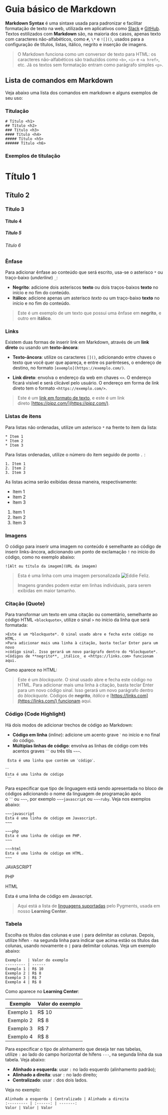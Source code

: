 # Guia básico de Markdown

**Markdown Syntax** é uma sintaxe usada para padronizar e facilitar formatação de texto na web, utilizada em aplicativos como [Slack](https://slack.com/) e [GitHub](https://github.com/). Textos estilizados com **Markdown** são, na maioria dos casos, apenas texto com caracteres não-alfabéticos, como `#`, `\*` e `![]()`, usados para a configuração de títulos, listas, itálico, negrito e inserção de imagens.

> O Markdown funciona como um conversor de texto para HTML: os caracteres não-alfabéticos são traduzidos como `<b>`, `<i>` e `<a href>`, etc. Já os textos sem formatação entram como parágrafo simples `<p>`.

## Lista de comandos em Markdown

Veja abaixo uma lista dos comandos em markdown e alguns exemplos de seu uso:

### Titulação

```
# Título <h1>
## Título <h2>
### Título <h3>
#### Título <h4>
##### Título <h5>
###### Título <h6>
```

### Exemplos de titulação

# Título 1

## Título 2

### Título 3

#### Título 4

##### Título 5

###### Título 6

### Ênfase

Para adicionar ênfase ao conteúdo que será escrito, usa-se o asterisco `*` ou traço-baixo (_underline_) `_`:

- **Negrito**: adicione dois asteriscos ****texto**** ou dois traços-baixos __**texto**__ no início e no fim do conteúdo.
- **Itálico**: adicione apenas um asterisco *_texto_* ou um traço-baixo __texto__ no início e no fim do conteúdo.

> Este é um exemplo de um texto que possui uma ênfase em ****negrito****, e outro em __itálico__.

### Links

Existem duas formas de inserir link em Markdown, através de um **link direto** ou usando um **texto-âncora**:

- **Texto-âncora**: utilize os caracteres `[]()`, adicionando entre chaves o texto que você quer que apareça, e entre os parênteses, o endereço de destino, no formato `[exemplo](https://exemplo.com/)`.
    
- **Link direto**: envolva o endereço da web em chaves `<>`. O endereço ficará visível e será clicável pelo usuário. O endereço em forma de link direto tem o formato `<https://exemplo.com/>`.
    

> Este é um [link em formato de texto](https://docs.pipz.com/central-de-ajuda/learning-center/guia-basico-de-markdown#), e este é um link direto [https://pipz.com/](https://pipz.com/).

### Listas de itens

Para listas não ordenadas, utilize um asterisco `*` na frente to item da lista:

```
* Item 1
* Item 2
* Item 3
```

Para listas ordenadas, utilize o número do item seguido de ponto `.` :

```
1. Item 1
2. Item 2
3. Item 3
```

As listas acima serão exibidas dessa maneira, respectivamente:

- Item 1
- Item 2
- Item 3

1. Item 1
2. Item 2
3. Item 3

### Imagens

O código para inserir uma imagem no conteúdo é semelhante ao código de inserir links-âncora, adicionando um ponto de exclamação `!` no início do código, como no exemplo abaixo:

```
![Alt ou título da imagem](URL da imagem)
```

> Esta é uma linha com uma imagem personalizada ![Eddie Feliz](https://pipz.com/static/images/blog/eddie.png).
> 
> Imagens grandes podem estar em linhas individuais, para serem exibidas em maior tamanho.

### Citação (Quote)

Para transformar um texto em uma citação ou comentário, semelhante ao código HTML `<blockquote>`, utilize o sinal `>` no início da linha que será formatada:

```
>Este é um *blockquote*. O sinal usado abre e fecha este código no HTML. 
>Para adicionar mais uma linha à citação, basta teclar Enter para um novo
>código sinal. Isso gerará um novo parágrafo dentro do *blockquote*.
>Códigos de **negrito**, _itálico_ e <https://links.com> funcionam aqui.
```

Como aparece no HTML:

> Este é um _blockquote_. O sinal usado abre e fecha este código no HTML. Para adicionar mais uma linha à citação, basta teclar Enter para um novo código sinal. Isso gerará um novo parágrafo dentro do _blockquote_. Códigos de **negrito**, _itálico_ e [https://links.com](https://links.com/) funcionam aqui.

### Código (Code Highlight)

Há dois modos de adicionar trechos de código ao Markdown:

- **Código em linha** (_inline_): adicione um acento grave `ˋ` no início e no final do código.
- **Múltiplas linhas de código**: envolva as linhas de código com três acentos graves `ˋˋˋ` ou três tils `~~~`.

```
 Esta é uma linha que contém um ˋcódigoˋ.

ˋˋˋ
Esta é uma linha de código
 ˋˋˋ
```

Para especificar que tipo de linguagem está sendo apresentada no bloco de códigos adicionando o nome da linguagem de programação após o `ˋˋˋ` ou `~~~`, por exemplo `~~~javascript` ou `~~~ruby`. Veja nos exemplos abaixo:

```
~~~javascript
Esta é uma linha de código em Javascript.
~~~

~~~php
Esta é uma linha de código em PHP.
~~~

~~~html
Esta é uma linha de código em HTML.
~~~
```

JAVASCRIPT

PHP

HTML

Esta é uma linha de código em Javascript.

> Aqui está a lista de [linguagens suportadas](http://pygments.org/languages/) pelo Pygments, usada em nosso **Learning Center**.

### Tabela

Escolha os títulos das colunas e use `|` para delimitar as colunas. Depois, utilize hífen `-` na segunda linha para indicar que acima estão os títulos das colunas, usando novamente o `|` para delimitar colunas. Veja um exemplo abaixo:

```
Exemplo   | Valor do exemplo
--------- | ------
Exemplo 1 | R$ 10
Exemplo 2 | R$ 8
Exemplo 3 | R$ 7
Exemplo 4 | R$ 8
```

Como aparece no **Learning Center**:

|Exemplo|Valor do exemplo|
|---|---|
|Exemplo 1|R$ 10|
|Exemplo 2|R$ 8|
|Exemplo 3|R$ 7|
|Exemplo 4|R$ 8|

Para especificar o tipo de alinhamento que deseja ter nas tabelas, utilize `:` ao lado do campo horizontal de hífens `---`, na segunda linha da sua tabela. Veja abaixo:

- **Alinhado a esquerda**: usar `:` no lado esquerdo (alinhamento padrão);
- **Alinhado a direita**: usar `:` no lado direito;
- **Centralizado**: usar `:` dos dois lados.

Veja no exemplo:

```
Alinhado a esquerda | Centralizado | Alinhado a direita
:--------- | :------: | -------:
Valor | Valor | Valor
```

